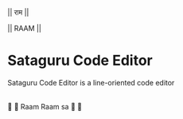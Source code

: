 || राम ||

|| RAAM ||

# Sataguru Code Editor

Sataguru Code Editor is a line-oriented code editor
<br/><br/>

🙏 🌹 Raam Raam sa 🌹 🙏
